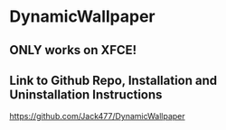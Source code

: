 # DynamicWallpaper
## ONLY works on XFCE!
## Link to Github Repo, Installation and Uninstallation Instructions
https://github.com/Jack477/DynamicWallpaper
